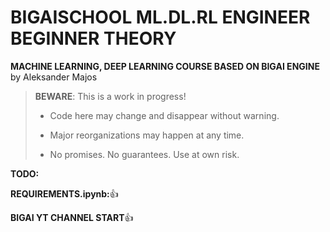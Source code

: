 # BIGAISCHOOL ML.DL.RL ENGINEER BEGINNER THEORY

**MACHINE LEARNING, DEEP LEARNING COURSE BASED ON BIGAI ENGINE** by Aleksander Majos

> **BEWARE**: This is a work in progress!
>
> * Code here may change and disappear without warning.
>
> * Major reorganizations may happen at any time.
>
> * No promises. No guarantees. Use at own risk.

**TODO:**

**REQUIREMENTS.ipynb:**:+1:

**BIGAI YT CHANNEL START**:+1:




